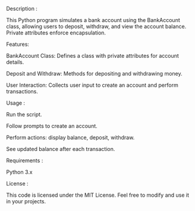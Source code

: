 Description  :

This Python program simulates a bank account using the BankAccount class, allowing users to deposit, withdraw, and view the account balance. Private attributes enforce encapsulation.


Features:

BankAccount Class: Defines a class with private attributes for account details.

Deposit and Withdraw: Methods for depositing and withdrawing money.

User Interaction: Collects user input to create an account and perform transactions.

Usage  :

Run the script.

Follow prompts to create an account.

Perform actions: display balance, deposit, withdraw.

See updated balance after each transaction.

Requirements :

Python 3.x

License :

This code is licensed under the MIT License. Feel free to modify and use it in your projects.
